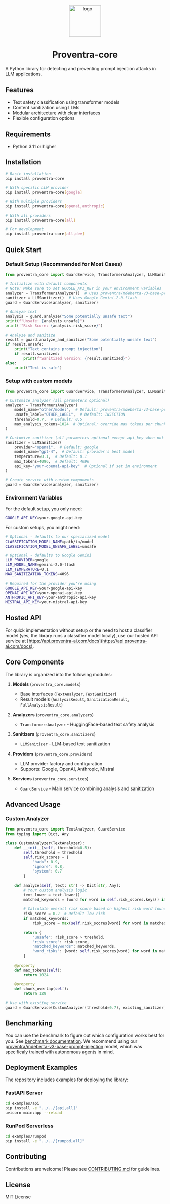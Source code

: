 <div align="center">
  <img alt="logo" src="./static/logo-square.png" width="100"/>
</div>

<h1 align="center"> Proventra-core</h1>

A Python library for detecting and preventing prompt injection attacks in LLM applications.

## Features

- Text safety classification using transformer models
- Content sanitization using LLMs
- Modular architecture with clear interfaces
- Flexible configuration options

## Requirements

- Python 3.11 or higher

## Installation

```bash
# Basic installation
pip install proventra-core

# With specific LLM provider
pip install proventra-core[google]

# With multiple providers
pip install proventra-core[openai,anthropic]

# With all providers
pip install proventra-core[all]

# For development
pip install proventra-core[all,dev]
```

## Quick Start

### Default Setup (Recommended for Most Cases)

```python
from proventra_core import GuardService, TransformersAnalyzer, LLMSanitizer

# Initialize with default components
# Note: Make sure to set GOOGLE_API_KEY in your environment variables
analyzer = TransformersAnalyzer()  # Uses proventra/mdeberta-v3-base-promp-injection model
sanitizer = LLMSanitizer()  # Uses Google Gemini-2.0-flash
guard = GuardService(analyzer, sanitizer)

# Analyze text
analysis = guard.analyze("Some potentially unsafe text")
print(f"Unsafe: {analysis.unsafe}")
print(f"Risk Score: {analysis.risk_score}")

# Analyze and sanitize
result = guard.analyze_and_sanitize("Some potentially unsafe text")
if result.unsafe:
    print("Text contains prompt injection")
    if result.sanitized:
        print(f"Sanitized version: {result.sanitized}")
else:
    print("Text is safe")
```

### Setup with custom models

```python
from proventra_core import GuardService, TransformersAnalyzer, LLMSanitizer

# Customize analyzer (all parameters optional)
analyzer = TransformersAnalyzer(
    model_name="other/model",  # Default: proventra/mdeberta-v3-base-prompt-injection
    unsafe_label="OTHER_LABEL",  # Default: INJECTION
    threshold=0.7,  # Default: 0.5
    max_analysis_tokens=1024  # Optional: override max tokens per chunk
)

# Customize sanitizer (all parameters optional except api_key when not in env)
sanitizer = LLMSanitizer(
    provider="openai",  # Default: google
    model_name="gpt-4",  # Default: provider's best model
    temperature=0.1,  # Default: 0.1
    max_tokens=4096,  # Default: 4096
    api_key="your-openai-api-key"  # Optional if set in environment
)

# Create service with custom components
guard = GuardService(analyzer, sanitizer)
```

### Environment Variables

For the default setup, you only need:
```bash
GOOGLE_API_KEY=your-google-api-key
```

For custom setups, you might need:
```bash
# Optional - defaults to our specialized model
CLASSIFICATION_MODEL_NAME=path/to/model
CLASSIFICATION_MODEL_UNSAFE_LABEL=unsafe

# Optional - defaults to Google Gemini
LLM_PROVIDER=google
LLM_MODEL_NAME=gemini-2.0-flash
LLM_TEMPERATURE=0.1
MAX_SANITIZATION_TOKENS=4096

# Required for the provider you're using
GOOGLE_API_KEY=your-google-api-key
OPENAI_API_KEY=your-openai-api-key
ANTHROPIC_API_KEY=your-anthropic-api-key
MISTRAL_API_KEY=your-mistral-api-key
```

## Hosted API

For quick implementation without setup or the need to host a classifier model (yes, the library runs a classifier model localy), use our hosted API service at [https://api.proventra-ai.com/docs](https://api.proventra-ai.com/docs).

## Core Components

The library is organized into the following modules:

1. **Models** (`proventra_core.models`)
   - Base interfaces (`TextAnalyzer`, `TextSanitizer`)
   - Result models (`AnalysisResult`, `SanitizationResult`, `FullAnalysisResult`)

2. **Analyzers** (`proventra_core.analyzers`)
   - `TransformersAnalyzer` - HuggingFace-based text safety analysis

3. **Sanitizers** (`proventra_core.sanitizers`)
   - `LLMSanitizer` - LLM-based text sanitization

4. **Providers** (`proventra_core.providers`)
   - LLM provider factory and configuration
   - Supports: Google, OpenAI, Anthropic, Mistral

5. **Services** (`proventra_core.services`)
   - `GuardService` - Main service combining analysis and sanitization

## Advanced Usage

### Custom Analyzer

```python
from proventra_core import TextAnalyzer, GuardService
from typing import Dict, Any

class CustomAnalyzer(TextAnalyzer):
    def __init__(self, threshold=0.5):
        self.threshold = threshold
        self.risk_scores = {
            "hack": 0.9,
            "ignore": 0.8,
            "system": 0.7
        }
        
    def analyze(self, text: str) -> Dict[str, Any]:
        # Your custom analysis logic
        text_lower = text.lower()
        matched_keywords = [word for word in self.risk_scores.keys() if word in text_lower]
        
        # Calculate overall risk score based on highest risk word found
        risk_score = 0.2  # Default low risk
        if matched_keywords:
            risk_score = max(self.risk_scores[word] for word in matched_keywords)
            
        return {
            "unsafe": risk_score > treshold,
            "risk_score": risk_score,
            "matched_keywords": matched_keywords,
            "word_risks": {word: self.risk_scores[word] for word in matched_keywords}
        }
        
    @property
    def max_tokens(self):
        return 1024
        
    @property
    def chunk_overlap(self):
        return 128

# Use with existing service
guard = GuardService(CustomAnalyzer(threshold=0.7), existing_sanitizer)
```

## Benchmarking

You can use the benchmark to figure out which configuration works best for you. See [benchmark documentation](benchmark/README.md).
We recommend using our [proventra/mdeberta-v3-base-prompt-injection](https://huggingface.co/proventra/mdeberta-v3-base-prompt-injection) model, which was specificaly trained with autonomous agents in mind.

## Deployment Examples

The repository includes examples for deploying the library:

### FastAPI Server

```bash
cd examples/api
pip install -e "../../[api,all]"
uvicorn main:app --reload
```

### RunPod Serverless

```bash
cd examples/runpod
pip install -e "../../[runpod,all]"
```

## Contributing

Contributions are welcome! Please see [CONTRIBUTING.md](CONTRIBUTING.md) for guidelines.

## License

MIT License
